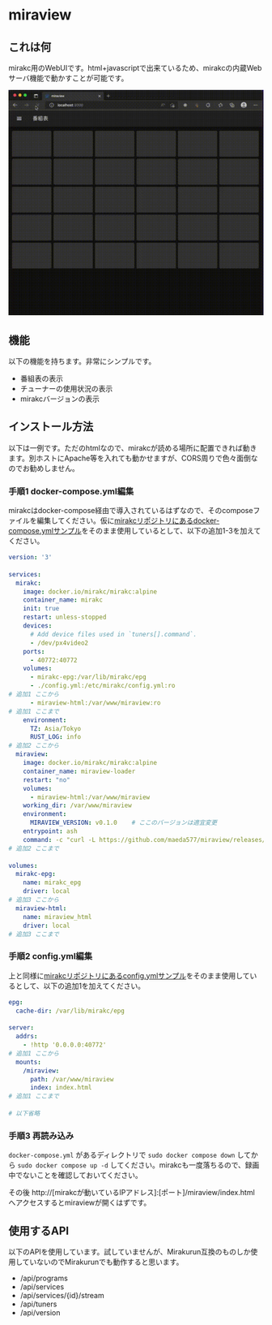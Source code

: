 # miraview

## これは何

mirakc用のWebUIです。html+javascriptで出来ているため、mirakcの内蔵Webサーバ機能で動かすことが可能です。

![デモgif](/demo.gif)

## 機能

以下の機能を持ちます。非常にシンプルです。

* 番組表の表示
* チューナーの使用状況の表示
* mirakcバージョンの表示

## インストール方法

以下は一例です。ただのhtmlなので、mirakcが読める場所に配置できれば動きます。別ホストにApache等を入れても動かせますが、CORS周りで色々面倒なのでお勧めしません。

### 手順1 docker-compose.yml編集

mirakcはdocker-compose経由で導入されているはずなので、そのcomposeファイルを編集してください。仮に[mirakcリポジトリにあるdocker-compose.ymlサンプル](https://github.com/mirakc/mirakc)をそのまま使用しているとして、以下の追加1-3を加えてください。

``` yaml
version: '3'

services:
  mirakc:
    image: docker.io/mirakc/mirakc:alpine
    container_name: mirakc
    init: true
    restart: unless-stopped
    devices:
      # Add device files used in `tuners[].command`.
      - /dev/px4video2
    ports:
      - 40772:40772
    volumes:
      - mirakc-epg:/var/lib/mirakc/epg
      - ./config.yml:/etc/mirakc/config.yml:ro
# 追加1 ここから
      - miraview-html:/var/www/miraview:ro
# 追加1 ここまで
    environment:
      TZ: Asia/Tokyo
      RUST_LOG: info
# 追加2 ここから
  miraview:
    image: docker.io/mirakc/mirakc:alpine
    container_name: miraview-loader
    restart: "no"
    volumes:
      - miraview-html:/var/www/miraview
    working_dir: /var/www/miraview
    environment:
      MIRAVIEW_VERSION: v0.1.0    # ここのバージョンは適宜変更
    entrypoint: ash
    command: -c "curl -L https://github.com/maeda577/miraview/releases/download/$$MIRAVIEW_VERSION/build.tar.gz | tar -zxvf -"
# 追加2 ここまで

volumes:
  mirakc-epg:
    name: mirakc_epg
    driver: local
# 追加3 ここから
  miraview-html:
    name: miraview_html
    driver: local
# 追加3 ここまで
```

### 手順2 config.yml編集

上と同様に[mirakcリポジトリにあるconfig.ymlサンプル](https://github.com/mirakc/mirakc)をそのまま使用しているとして、以下の追加1を加えてください。

``` yaml
epg:
  cache-dir: /var/lib/mirakc/epg

server:
  addrs:
    - !http '0.0.0.0:40772'
# 追加1 ここから
  mounts:
    /miraview:
      path: /var/www/miraview
      index: index.html
# 追加1 ここまで

# 以下省略
```

### 手順3 再読み込み

`docker-compose.yml` があるディレクトリで `sudo docker compose down` してから `sudo docker compose up -d` してください。mirakcも一度落ちるので、録画中でないことを確認しておいてください。

その後 http://[mirakcが動いているIPアドレス]:[ポート]/miraview/index.html へアクセスするとmiraviewが開くはずです。

## 使用するAPI

以下のAPIを使用しています。試していませんが、Mirakurun互換のものしか使用していないのでMirakurunでも動作すると思います。

* /api/programs
* /api/services
* /api/services/{id}/stream
* /api/tuners
* /api/version
